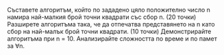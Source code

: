 Съставете алгоритъм, който по зададено цяло положително число n намира
най-малкия брой точни квадрати със сбор n. (20 точки)
Разширете алгоритъма така, че да отпечатва представянето на n като сбор на най-малък брой
точни квадрати. (10 точки)
Демонстрирайте алгоритъма при n = 10. Анализирайте сложността по време и по памет за ∀n.